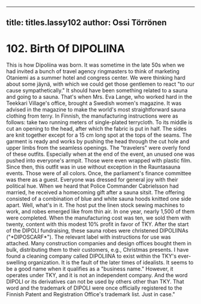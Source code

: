 
---

title: titles.lassy102
author: Ossi Törrönen
---


    
# 102. Birth Of DIPOLIINA

This is how Dipoliina was born. It was sometime in the late 50s when we had invited a bunch of travel agency ringmasters to think of marketing Otaniemi as a summer hotel and congress center. We were thinking hard about some jäynä, with which we could get those gentlemen to react "to our cause sympathetically." It should have been something related to a sauna and going to a sauna. That's when Mrs. Eva Lange, who worked hard in the Teekkari Village's office, brought a Swedish women's magazine. It was advised in the magazine to make the world's most straightforward sauna clothing from terry. In Finnish, the manufacturing instructions were as follows: take two running meters of single-plated terrycloth. To its middle is cut an opening to the head, after which the fabric is put in half. The sides are knit together except for a 15 cm long spot at the tops of the seams. The garment is ready and works by pushing the head through the cut hole and upper limbs from the seamless openings. The "travelers" were overly fond of these outfits. Especially when at the end of the event, an unused one was pushed into everyone's armpit. Those were even wrapped with plastic film. Since then, this outfit was in use without exception in the Rauntasauna events. Those were of all colors. Once, the parliament's finance committee was there as a guest. Everyone was dressed for general joy with their political hue. When we heard that Police Commander Cabrielsson had married, he received a homecoming gift after a sauna sitsit. The offering consisted of a combination of blue and white sauna hoods knitted one side apart.  Well, what's in it. The host put the linen stock sewing machines to work, and robes emerged like from thin air. In one year, nearly 1,500 of them were completed. When the manufacturing cost was ten, we sold them with twenty, content with this modest 10% profit in favor of TKY. After the start of the DIPOLI fundraising, these sauna robes were christened DIPOLIINAs ("\*DIPOSCARF\*"). The relevant label with instructions for use was attached. Many construction companies and design offices bought them in bulk, distributing them to their customers, e.g., Christmas presents. I have found a cleaning company called DIPOLIINA to exist within the TKY's ever-swelling organization. It is the fault of the later times of idealists. It seems to be a good name when it qualifies as a "business name." However, it operates under TKY, and it is not an independent company. And the word DIPOLI or its derivatives can not be used by others other than TKY. That word and the trademark of DIPOLI were once officially registered to the Finnish Patent and Registration Office's trademark list. Just in case."
